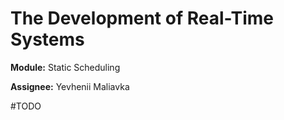 # The Development of Real-Time Systems
**Module:** Static Scheduling

**Assignee:** Yevhenii Maliavka

#TODO